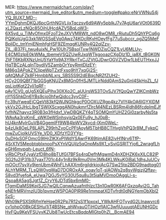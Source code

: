 MER:
https://www.mermaidchart.com/play?utm_source=mermaid_live_editor&utm_medium=toggle#pako:eNrVWNuS4jYQ_RUX7_MD--YYmDghmDKQJ6pcGrthNGVLjixTqczsv6d9AWy5pblkJ7v7AgU6arVOt0639DxLZQazLzNQc85OihUHcdAZV5BqLoW3-6X5vd_u_TiMvOfmx0FzoT2eJXVVM8Wlt_ndO8wOM8_rRiutuDh5QhYPCq6gPQlKpVJgG3xk1WOSSqEVq0Awz74KOcRKyHOeyfFg77uSubccr_ogZQ5MeFBpljDc_tmYmjENmhfgHSF9ZEmqgKUNRy4Q2qlZzv-ZIL_iB37Fi_twu4ujxN_Pw10Uh75BsoITxw1NWDZisCQZ1LyU6MLUy-E4CM0zlpE0kWMa_tbemeVSQZUwRJxqWTkgooazCXgDlz1D_ja8X_tBGK0NZljFT6KbRXNzUnU5YaYfq9A3YRkrlTxCJZVtGJDwrOGVZVDw1LbEUTHxxJJHqTBCzALqInTbydIV5ZambOrYpyRmtDIzEY-M86g3APokZ1ClipeWpTZxtFxso9hY7xqGj2S-qAtQMuFZk8FHnnbbNLxrs_SBS5S9I2dEBqcNRZfZUH2-HCy2O9QBf71bGGSgKNUZx8MGn0fHSJMTLirNdd0AmS2uGnI4SkHoZL_fJqsLjotKgt22yli1qRF-pAv1CV0_gUg5XQEuPlhx30XXo2C_aUUrsWS3TOvSJV7fQoQwYZIKCmbWznYfjS5hkDn6YBs9cjo0hfwQidcc3yyC0F-Fc39uYweqEjCQeVt83kfQWJNGhkgcP0OOXUZRgp4kz7VIY4kOA6IGYXlDMykVx2GJHcLIbgTSWlXScxggAN0hukmrfZlrcM4NEzLBSRm4Idh86fcdpImEJffxfhNZhayvz3R0B3q3fHdxf_VwDBQKZY4qTSOMQmYUHZ2Gi0zarbyNs5taWAvAa3rxKmE_sWK0eWSnhsyjsQx0EFu9y_hJ0pB-hU4knMylrGuVB4GgemIFf9W84lpWV2kycd-lXm0WeL-b4zUk8OeLP8LAPLZ99rhZvoCcPFtAoyM5TbHB8CTHvgVhPQ3r8M_FykpCmwZuCjoIkUVSYe_VD0_XDfzYD3YYg-0uDHxSOFOmcG9IHrZlKXvPlWdYSAwrFK69tjmAE82ivH1Nrv6TfP-4SrX1V5MeobtqblxnooPsXYnVQUjlz5qOnpMs9X1_ySviGSRlTYjo6_2wragfLheGH6mvpqh-Leuct_6fN-viRbCPtxFJyaVzfD8ho8bTUfGI7BFSs4rqDefhMgwmD4nXDHZK6xXlLC82lP3G2fu2jP31b37yaxT701c44y1n8z9kRmu0Vm3Mk4KLWkuK0iBaL1dhsJuUCymOOcf7syXy9jenUbm4WnFLhAXXm6rgjIdrkiojAcG7Sw25tp2BDG9nadtqg01ALhYMRM_TLsQW0vqWaD7DOROxAX_ooav1oT-slAOWs2q8svWgjzjQffav-S8vd3fyefoA_eUwa7QGJ5vYG30U5qu8u3t5iaMVDmoOAggLl-s-Qsoa8A5agSJgt1Z_CryY6JDTd5bx6mM0-fTgmjDaMS9KpjSJG7wQILCqnwAzuafnthlzc13n1GwR0K6AFGxzqAvi2G_TaheNEfrMRVrnzIU3b1pvmzW5POA0PIR9Re1mmpatXDTvfrdt0dNGYemObXbl25zS-Wh09kPSXStRjfmYeHqe0R2Pp7R12sS1f1pxoxI_YWkAHFOTyydG2LInawvrc6cv1ohpO0BkGESHui1iT4BSNe_qhWvauOTiHOzflAIC3wfjUuuuqtAEUNHGDcHvFQu9KeVFSUyvKZUb8TwUcEtcsBqdpMIGtp0hZl__BcmAE94
